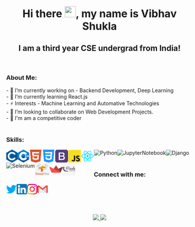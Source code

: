 <link rel="stylesheet" type="text/css" media="all" href="styles.css" />

<h1 align="center">Hi there <img src="https://raw.githubusercontent.com/MartinHeinz/MartinHeinz/master/wave.gif" width="30px" height="30px">, my name is Vibhav Shukla</h1>
<h2 align="center" class="noborder">I am a third year CSE undergrad from India!</h2>
<br>


<h3>About Me:</h3>
- 🔭 I’m currently working on - Backend Development, Deep Learning <br>
- 🌱 I’m currently learning React.js <br>
- ⚡️ Interests - Machine Learning and Automative Technologies <br>
- 👯 I’m looking to collaborate on Web Development Projects. <br>
- 🤝 I'm am a competitive coder <br>

<br>



<h3 align="left">Skills: </h3>

<img align="left"  title="C" alt="C" height="35px" src="./logos/c_colored.png" />
<img align="left" title="C++" alt="C++" height="35px" src="./logos/cpp_coloured.png" />
<img align="left" title="HTML5" alt="HTML5" width="35px" src="./logos/html5_coloured.png" />
<img align="left" title="CSS3" alt="CSS3" width="35px" src="./logos/css3_coloured.png" />
<img align="left" title="Bootstrap" alt="Bootstrap" width="35px" src="./logos/Bootstrap.png" />
<img align="left" title="JS" alt="JavaScript" height="35px" src="./logos/javascript_coloured2.png" />
<img align="left" title="ReactJS" alt="ReactJS" height="35px" src="./logos/react_colored.png" />
<img align="left" title="Python" alt="Python" height="35px"src="https://img.icons8.com/color/48/000000/python.png"/>
<img align="left" title="Jupyter Notebook" alt="JupyterNotebook" height="35px" src="https://img.icons8.com/fluency/48/000000/jupyter.png"/>
<img img align="left"  title="Django" alt="Django" height="35px" src="https://img.icons8.com/color/48/000000/django.png"/>
<img img align="left"  title="Selenium" alt="Selenium" height="35px" src="https://img.icons8.com/stickers/48/000000/selenium-test-automation.png"/>
<img align="left" title="Tensorflow" alt="Tensorflow" height="35px" src="./logos/tensorflow.png" />
<img align="left" title="Streamlit" alt="Streamlit" height="35px" src="./logos/streamlit.png" />
<img align="left"  title="Flask" alt="Flask" height="35px" src="./logos/flask.png" />



<br>
<br>
<h3 style="left: 50px; position:relative;">Connect with me:</h3> 

<a href="https://twitter.com/-vibhav10"><img align="left" title="Twitter - Yashvardhan Arora" alt="Twitter" height="28px" src="./logos/twitter_coloured.png"> </a>
<a href="https://www.linkedin.com/in/vibhav-shukla10/"><img align="left" title="LinkedIn - Yashvardhan Arora" alt="LinkedIn" height="28px" src="./logos/linkedin_coloured.png"> </a> 
<a href="https://www.instagram.com/vibhav10/"><img align="left" title="Instagram - Yashvardhan Arora" alt="Instagram" height="28px" src="./logos/instagram_coloured.png"> </a> 
<a href="mailto:vibhav.1507@gmail.com"><img align="left" title="Mail - Vibhav Shukla" alt="Mail" height="28px" src="./logos/gmail_coloured.png"> </a> 




<br>
<br>
<br>
<br>


<p align="center">
<a href="https://github.com/vibhav10">
  <img   width="44%" src="https://github-readme-streak-stats.herokuapp.com/?user=vibhav10&theme=omni&hide_border=true&include_all_commits=true&hide_title=true" />
  
<img   width="45%" src="https://github-readme-stats.vercel.app/api/top-langs/?username=vibhav10&layout=compact&theme=omni&hide_border=true&hide_title=true" />
  <br><br>
  </a>
</p>


